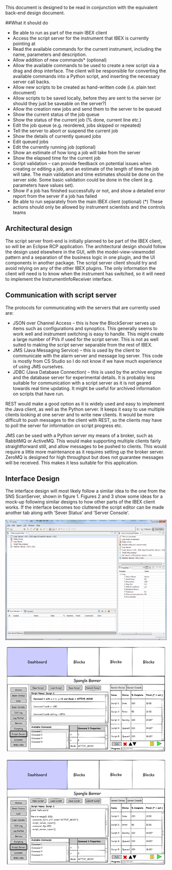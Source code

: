 This document is designed to be read in conjunction with the equivalent back-end design document.

##What it should do

* Be able to run as part of the main IBEX client
* Access the script server for the instrument that IBEX is currently pointing at
* Read the available commands for the current instrument, including the name, parameters and description.
* Allow addition of new commands* (optional)
* Allow the available commands to be used to create a new script via a drag and drop interface. The client will be responsible for converting the available commands into a Python script, and inserting the necessary server call backs.
* Allow new scripts to be created as hand-written code (i.e. plain text document)
* Allow scripts to be saved locally, before they are sent to the server (or should they just be saveable on the server?)
* Allow the creation new jobs and send them to the server to be queued
* Show the current status of the job queue
* Show the status of the current job (% done, current line etc.)
* Edit the job queue (e.g. reordered, jobs skipped or repeated)
* Tell the server to abort or suspend the current job
* Show the details of currently queued jobs
* Edit queued jobs
* Edit the currently running job (optional)
* Show an estimate of how long a job will take from the server
* Show the elapsed time for the current job
* Script validation – can provide feedback on potential issues when creating or editing a job, and an estimate of the length of time the job will take. The main validation and time estimates should be done on the server side. Some basic validation could be done in the client (e.g. parameters have values set).
* Show if a job has finished successfully or not, and show a detailed error report from the server if a job has failed
* Be able to run separately from the main IBEX client (optional)
(*) These actions should only be allowed by instrument scientists and the controls teams

## Architectural design

The script server front-end is initially planned to be part of the IBEX client, so will be an Eclipse RCP application. The architectural design should follow the design used elsewhere in the GUI, with the model-view-viewmodel pattern and a separation of the business logic in one plugin, and the UI components in another package.
The script server client should try and avoid relying on any of the other IBEX plugins. The only information the client will need is to know when the instrument has switched, so it will need to implement the InstrumentInfoReceiver interface.

## Communication with script server
The protocols for communicating with the servers that are currently used are:
* JSON over Channel Access – this is how the BlockServer serves up items such as configurations and synoptics. This generally seems to work well and instrument switching is easy to handle. This might create a large number of PVs if used for the script server. This is not as well suited to making the script server separable from the rest of IBEX.
* JMS (Java Messaging Service) – this is used by the client to communicate with the alarm server and message log server. This code is mostly from CS Studio so I do not know if we have much experience of using JMS ourselves.
* JDBC (Java Database Connection) – this is used by the archive engine and the database server for experimental details. It is probably less suitable for communication with a script server as it is not geared towards real time updating. It might be useful for archived information on scripts that have run.

REST would make a good option as it is widely used and easy to implement the Java client, as well as the Python server. It keeps it easy to use multiple clients looking at one server and to write new clients. It would be more difficult to push messages to the client with REST, so the clients may have to poll the server for information on script progress etc.

JMS can be used with a Python server my means of a broker, such as RabbitMQ or ActiveMQ. This would make supporting multiple clients fairly straightforward still, and allow messages to be pushed to clients. This would require a little more maintenance as it requires setting up the broker server. ZeroMQ is designed for high throughput but does not guarantee messages will be received. This makes it less suitable for this application. 

## Interface Design

The interface design will most likely follow a similar idea to the one from the SNS ScanServer, shown in figure 1. Figures 2 and 3 show some ideas for a mock-up following similar designs to how other parts of the IBEX client works. If the interface becomes too cluttered the script editor can be made another tab along with ‘Sever Status’ and ‘Server Console’.

![SNS Scan Server](design_documents/images/Script-Server-Front-End-Design-Document/SNS_Scan_Server.png)

![SNS Scan Server](design_documents/images/Script-Server-Front-End-Design-Document/Scan_Server_IBEX_mockup.png)

![SNS Scan Server](design_documents/images/Script-Server-Front-End-Design-Document/Scan_Server_IBEX_manual_edit_mockup.png)
